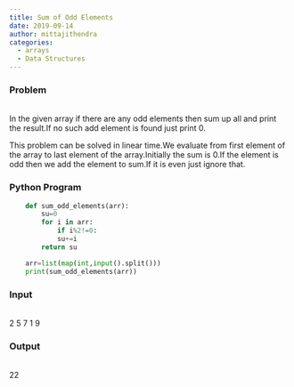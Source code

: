 ```yaml
---
title: Sum of Odd Elements
date: 2019-09-14
author: mittajithendra
categories:
  - arrays
  - Data Structures
---
```

### Problem
<br >
In the given array if there are any odd elements then sum up all and print the result.If no such add element is found just print 0.

This problem can be solved in linear time.We evaluate from first element of the array to last element of the array.Initially the sum is 0.If the element is odd then we add the element to sum.If it is even just ignore that.

### Python Program
```python
	def sum_odd_elements(arr):
    	su=0
    	for i in arr:
        	if i%2!=0:
            su+=i
    	return su

	arr=list(map(int,input().split()))
	print(sum_odd_elements(arr))
```

### Input
<br>
2 5 7 1 9

### Output
<br>
22
